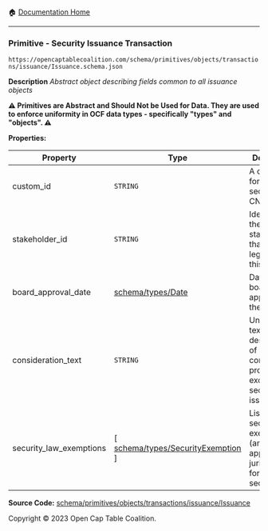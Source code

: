 :house: [Documentation Home](/README.md)

---

### Primitive - Security Issuance Transaction

`https://opencaptablecoalition.com/schema/primitives/objects/transactions/issuance/Issuance.schema.json`

**Description** _Abstract object describing fields common to all issuance objects_

**:warning: Primitives are Abstract and Should Not be Used for Data. They are used to enforce uniformity in OCF data types - specifically "types" and "objects". :warning:**

**Properties:**

| Property                | Type                                                                          | Description                                                                               | Required   |
| ----------------------- | ----------------------------------------------------------------------------- | ----------------------------------------------------------------------------------------- | ---------- |
| custom_id               | `STRING`                                                                      | A custom ID for this security (e.g. CN-1.)                                                | `REQUIRED` |
| stakeholder_id          | `STRING`                                                                      | Identifier for the stakeholder that holds legal title to this security                    | `REQUIRED` |
| board_approval_date     | [schema/types/Date](/docs/schema/types/Date.md)                               | Date of board approval for the security                                                   | -          |
| consideration_text      | `STRING`                                                                      | Unstructured text description of consideration provided in exchange for security issuance | -          |
| security_law_exemptions | [ [schema/types/SecurityExemption](/docs/schema/types/SecurityExemption.md) ] | List of security law exemptions (and applicable jurisdictions) for this security          | `REQUIRED` |

**Source Code:** [schema/primitives/objects/transactions/issuance/Issuance](/schema/primitives/objects/transactions/issuance/Issuance.schema.json)

Copyright © 2023 Open Cap Table Coalition.
